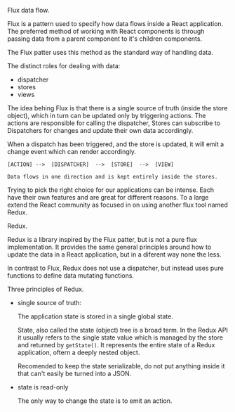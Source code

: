 Flux data flow.

Flux is a pattern used to specify how data flows inside a React application.
The preferred method of working with React components is through passing data  from a parent component to it's children components.

The Flux patter uses this method as the standard way of handling data.

The distinct roles for dealing with data:
- dispatcher
- stores
- views

The idea behing Flux is that there is a single source of truth (inside the store object), which in turn can be updated only by triggering actions.
The actions are responsible for calling the dispatcher, Stores can subscribe to Dispatchers for changes and update their own data accordingly. 

When a dispatch has been triggered, and the store is updated, it will emit a change event which can render accordingly.


    [ACTION] -->  [DISPATCHER]  -->  [STORE]  -->  [VIEW]
    
    Data flows in one direction and is kept entirely inside the stores.

Trying to pick the right choice for our applications can be intense.
Each have their own features and are great for different reasons.
To a large extend the React community as focused in on using another flux tool named Redux.

Redux.

Redux is a library inspired by the Flux patter, but is not a pure flux implementation.
It provides the same general principles around how to update the data in a React application, but in a diferent way none the less.

In contrast to Flux, Redux does not use a dispatcher, but instead uses pure functions to define data mutating functions. 

Three principles of Redux.

- single source of truth:
    
    The application state is stored in a single global state.
    
    State, also called the state (object) tree is a broad term. In the Redux API it usually refers to the single state value which is managed by the store and returned by `getState()`. It represents the entire state of a Redux application, oftern a deeply nested object.

    Recomended to keep the state serializable, do not put anything inside it that can't easily be turned into a JSON.

- state is read-only
    
    The only way to change the state is to emit an action.

